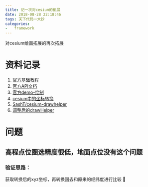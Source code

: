 ```yaml
---
title: 记一次对cesium的拓展
date: 2018-08-28 22:18:46
tags: 天下代码一大抄
categories:
-   framework
---
```


对cesium绘画拓展的再次拓展

<!-- more -->

# 资料记录

1. [官方基础教程](https://cesiumjs.org/tutorials/Cesium-Workshop/)
1. [官方API文档](https://cesiumjs.org/Cesium/Build/Documentation/Cartesian3.html)
0. [官方demo-绘制](https://cesiumjs.org/Cesium/Build/Apps/Sandcastle/index.html?src=Drawing%20on%20Terrain.html)
1. [cesium中的坐标转换](https://blog.csdn.net/qq_34149805/article/details/78393540)
2. [SashT/cesium-drawhelper](https://github.com/SashT/cesium-drawhelper)
3. [调整后的drawHelper](https://github.com/K-UTIL/cesium-drawhelper)

# 问题

## 高程点位圈选精度很低，地面点位没有这个问题

### 验证思路：
获取转换后的xyz坐标，再转换回去和原来的经纬度进行比较 :dog: